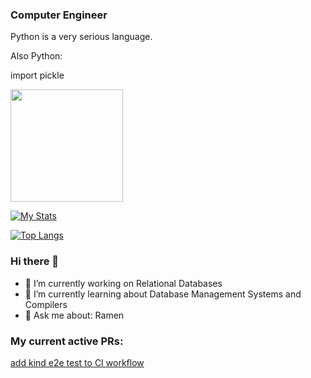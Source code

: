 ### Computer Engineer 

Python is a very serious language.

Also Python:

import pickle

<img height="180em" src="https://github-readme-stats.vercel.app/api?username=nat-leo&show_icons=true&hide_border=true&&count_private=true&include_all_commits=true" />

[![My Stats](https://github-readme-stats.vercel.app/api?username=nat-leo&show_icons=true&hide_border=true&&count_private=true&include_all_commits=true)](https://github.com/anuraghazra/github-readme-stats)

[![Top Langs](https://github-readme-stats-git-masterrstaa-rickstaa.vercel.app/api/top-langs/?username=nat-leo)](https://github.com/anuraghazra/github-readme-stats)



### Hi there 👋

- 🔭 I’m currently working on Relational Databases
- 🌱 I’m currently learning about Database Management Systems and Compilers
- 💬 Ask me about: Ramen

### My current active PRs:

[add kind e2e test to CI workflow](https://github.com/kubernetes/ingress-nginx/pull/10198)

<!--
**nat-leo/nat-leo** is a ✨ _special_ ✨ repository because its `README.md` (this file) appears on your GitHub profile.

Here are some ideas to get you started:

- 🔭 I’m currently working on ...
- 🌱 I’m currently learning ...
- 👯 I’m looking to collaborate on ...
- 🤔 I’m looking for help with ...
- 💬 Ask me about ...
- 📫 How to reach me: ...
- 😄 Pronouns: ...
- ⚡ Fun fact: ...
-->
